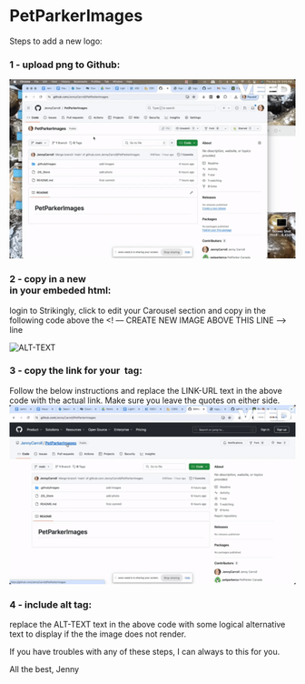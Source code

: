 # PetParkerImages

Steps to add a new logo:

### 1 - upload png to Github:
<img src=https://github.com/JennyCarroll/PetParkerImages/blob/f109daa5894c6b3349a7917485ba08e4f6f9d558/.github/images/How%20to%20upload%20a%20new%20logo.gif/>

### 2 - copy in a new <div> in your embeded html:
login to Strikingly, click to edit your Carousel section and copy in the following code above the <! –– CREATE NEW IMAGE ABOVE THIS LINE ––> line
<div class="logo-item"><img src="LINK-URL" alt="ALT-TEXT"></div></div>

### 3 - copy the link for your <img> tag:
Follow the below instructions and replace the LINK-URL text in the above code with the actual link. Make sure you leave the quotes on either side.
<img src=https://github.com/JennyCarroll/PetParkerImages/blob/e19353bf8a1725185685bd19b43d2f0db9e933ce/.github/images/How%20to%20get%20the%20link%20you%20need.gif/>

### 4 - include alt tag:
replace the ALT-TEXT text in the above code with some logical alternative text to display if the the image does not render.

If you have troubles with any of these steps, I can always to this for you.

All the best,
Jenny
